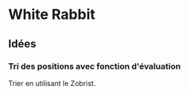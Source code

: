 # White Rabbit

## Idées

### Tri des positions avec fonction d'évaluation

Trier en utilisant le Zobrist.
